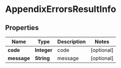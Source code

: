 # AppendixErrorsResultInfo


## Properties

| Name | Type | Description | Notes |
|------------ | ------------- | ------------- | -------------|
**code** | **Integer** | code |[optional]|
**message** | **String** | message |[optional]|